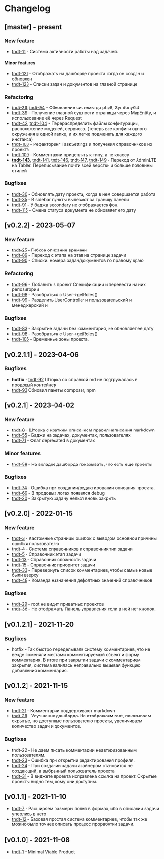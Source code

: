 # Changelog

## [master] - present
### New feature
- [tndt-11](http://tasks.demius.ru/p/tndt-11) - Система активности работы над задачей.
#### Minor features
- [tndt-121](http://tasks.demius.ru/p/tndt-121) - Отображать на дашборде проекта когда он создан и обновлен
- [tndt-123](http://tasks.demius.ru/p/tndt-123) - Списки задач и документов на главной странице
### Refactoring
- [tndt-26](http://tasks.demius.ru/p/tndt-26), [tndt-94](http://tasks.demius.ru/p/tndt-94) - Обновление системы до php8, Symfony6.4
- [tndt-39](http://tasks.demius.ru/p/tndt-39) - Получение главной сущности страницы через MapEntity, и использование её через Request
- [tndt-42](http://tasks.demius.ru/p/tndt-42), [tndt-104](http://tasks.demius.ru/p/tndt-104) - Перераспределить файлы конфигурации, расположение моделей, сервисов. (теперь все конфиги одного окружения в одной папке, и их легче подменять для каждого инстанса)
- [tndt-108](http://tasks.demius.ru/p/tndt-108) - Рефакторинг TaskSettings и получения справочников из проекта
- [tndt-109](http://tasks.demius.ru/p/tndt-109) - Комментарии прицеплять к типу, а не классу
- **[tndt-143](http://tasks.demius.ru/p/tndt-143)**, [tndt-141](http://tasks.demius.ru/p/tndt-141), [tndt-146](http://tasks.demius.ru/p/tndt-146), [tndt-147](http://tasks.demius.ru/p/tndt-147), [tndt-149](http://tasks.demius.ru/p/tndt-149) - Переход от AdminLTE на Tabler. Переписывание почти всей верстки и больше половины стилей 
### Bugfixes
- [tndt-30](http://tasks.demius.ru/p/tndt-30) - Обновлять дату проекта, когда в нем совершается работа
- [tndt-35](http://tasks.demius.ru/p/tndt-35) - В sidebar пункты вылезают за границу панели
- [tndt-91](http://tasks.demius.ru/p/tndt-91) - У баджа secondary не отображается фон.
- [tndt-115](http://tasks.demius.ru/p/tndt-115) - Смена статуса документа не обновляет его дату


## [v0.2.2] - 2023-05-07
### New feature
- [tndt-25](http://tasks.demius.ru/p/tndt-25) - Гибкое описание времени
- [tndt-89](http://tasks.demius.ru/p/tndt-89) - Переход с этапа на этап на странице задачи
- [tndt-90](http://tasks.demius.ru/p/tndt-90) - Списки. номера задач/документов по правому краю
### Refactoring
- [tndt-96](http://tasks.demius.ru/p/tndt-96) - Добавить в проект Спецификации и перевести на них репозитории
- [tndt-98](http://tasks.demius.ru/p/tndt-98) - Разобраться с User->getRoles()
- [tndt-99](http://tasks.demius.ru/p/tndt-99) - Разделить UserController и пользовательский и менеджерский и 
### Bugfixes
- [tndt-83](http://tasks.demius.ru/p/tndt-83) - Закрытие задачи без комментария, не обновляет её дату
- [tndt-98](http://tasks.demius.ru/p/tndt-98) - Разобраться с User->getRoles()
- [tndt-106](http://tasks.demius.ru/p/tndt-106) - Временные зоны проекта. 

## [v0.2.1.1] - 2023-04-06
### Bugfixes
- **hotfix** - [tndt-92](http://tasks.demius.ru/p/tndt-92) Шторка со справкой md не подгружалась в продовый контейнер
- [tndt-93](http://tasks.demius.ru/p/tndt-93) Обновил пакеты composer, npm

## [v0.2.1] - 2023-04-02
### New feature
- [tndt-8](http://tasks.demius.ru/p/tndt-8) - Шторка с кратким описанием правил написания markdown
- [tndt-55](http://tasks.demius.ru/p/tndt-55) - Баджи на задачах, документах, пользователях
- [tndt-71](http://tasks.demius.ru/p/tndt-71) - Флаг deprecated в документах
### Minor features
- [tndt-58](http://tasks.demius.ru/p/tndt-58) - На вкладке дашборда показывать, что есть еще проекты
### Bugfixes
- [tndt-74](http://tasks.demius.ru/p/tndt-74) - Ошибка при создании/редактировании описания проекта.
- [tndt-69](http://tasks.demius.ru/p/tndt-69) - В продовых логах появился debug
- [tndt-20](http://tasks.demius.ru/p/tndt-20) - Закрытую задачу нельзя вновь закрыть

## [v0.2.0] - 2022-01-15
### New feature
- [tndt-3](http://tasks.demius.ru/p/tndt-3) - Кастомные страницы ошибок с выводом основной причины ошибки пользователю
- [tndt-4](http://tasks.demius.ru/p/tndt-4) - Система справочников и справочник тип задачи
- [tndt-5](http://tasks.demius.ru/p/tndt-5) - Справочник этап задачи
- [tndt-13](http://tasks.demius.ru/p/tndt-13) - Справочник сложность задачи
- [tndt-15](http://tasks.demius.ru/p/tndt-15) - Справочник приоритет задачи
- [tndt-33](http://tasks.demius.ru/p/tndt-33) - Перевернуть список комментариев, чтобы самые новые были вверху
- [tndt-48](http://tasks.demius.ru/p/tndt-48) - Команда назначения дефолтных значений справочников
### Bugfixes
- [tndt-29](http://tasks.demius.ru/p/tndt-29) - root не видит приватных проектов
- [tndt-36](http://tasks.demius.ru/p/tndt-36) - Не отображать Панель управления если в ней нет кнопок.


## [v0.1.2.1] - 2021-11-20
### Bugfixes
- hotfix - Так быстро переделывали систему комментариев, что не везде поменяли местами комментируемый объект и форму комментария. В итоге при закрытии задачи с комментарием закрытия, система валилась неправильно вызывая функцию добавления комментария.


## [v0.1.2] - 2021-11-15
### New feature 
- [tndt-21](http://tasks.demius.ru/p/tndt-21) - Комментарии поддерживают markdown
- [tndt-28](http://tasks.demius.ru/p/tndt-28) - Улучшение дашборда. Не отображаем root, показываем скрытые, но доступные пользователю проекты, увеличиваем количество задач и документов.

### Bugfixes
- [tndt-22](http://tasks.demius.ru/p/tndt-22) - Не даем писать комментарии неавторизованным пользователям.
- [tndt-23](http://tasks.demius.ru/p/tndt-23) - Ошибка при открытии редактирования профиля.
- [tndt-24](http://tasks.demius.ru/p/tndt-24) - При создании задачи асайнером становится не создающий, а выбранный пользователь проекта
- [tndt-31](http://tasks.demius.ru/p/tndt-31) - В виджете проекта исправлена ссылка на проект. Скрытые проекты видно тем, кому они доступны.

## [v0.1.1] - 2021-11-10
- [tndt-7](http://tasks.demius.ru/p/tndt-7) - Расширяем размеры полей в формах, ибо в описании задачи уперлись в него
- [tndt-12](http://tasks.demius.ru/p/tndt-12) - Базовая простая система комментариев, чтобы так же можно было точнее описать процесс проработки задачи.

## [v0.1.0] - 2021-11-08
- [tndt-1](http://tasks.demius.ru/p/tndt-1) - Minimal Viable Product
